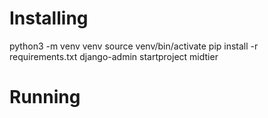 # Installing

python3 -m venv venv
source venv/bin/activate
pip install -r requirements.txt
django-admin startproject midtier

# Running